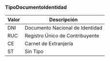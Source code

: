 ### TipoDocumentoIdentidad

| **Valor** | **Descripción** |
| --- | --- |
| DNI | Documento Nacional de Identidad |
| RUC | Registro Único de Contribuyente |
| CE | Carnet de Extranjería |
| ST | Sin Tipo |